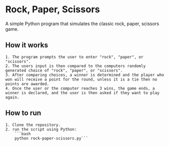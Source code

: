 # Rock, Paper, Scissors

A simple Python program that simulates the classic rock, paper, scissors game.

## How it works

    1. The program prompts the user to enter "rock", "paper", or "scissors".
    2. The users input is then compared to the computers randomly generated choice of "rock", "paper", or "scissors".
    3. After comparing choices, a winner is determined and the player who won will receive a point for the round, unless it is a tie then no points are awarded.
    4. Once the user or the computer reaches 3 wins, the game ends, a winner is declared, and the user is then asked if they want to play again.

## How to run

    1. Clone the repository.
    2. run the script using Python:
        ```bash
        python rock-paper-scissors.py```
